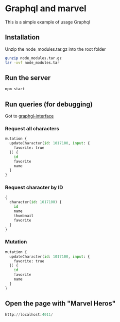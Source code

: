 # Graphql and marvel

This is a simple example of usage Graphql 

## Installation

Unzip the node_modules.tar.gz into the root folder

```bash
gunzip node_modules.tar.gz
tar -xvf node_modules.tar
```

## Run the server

```bash
npm start
```

## Run queries (for debugging)

Got to [graphgl-interface](http://localhost:4011/graphql)

### Request all characters
```python
mutation {
  updateCharacter(id: 1017100, input: {
    favorite: true
  }) {
    id
    favorite
    name
  }
}
```

### Request character by ID

```python
{
  character(id: 1017100) {
    id
    name
    thumbnail
    favorite
  }
}
```

### Mutation
```python
mutation {
  updateCharacter(id: 1017100, input: {
    favorite: true
  }) {
    id
    favorite
    name
  }
}
```

## Open the page with "Marvel Heros"
```python
http://localhost:4011/
```
